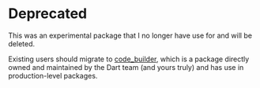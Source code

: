 # Deprecated

This was an experimental package that I no longer have use for and will be deleted.

Existing users should migrate to [code_builder](https://github.com/dart-lang/code_builder), which is a package directly owned and maintained by the Dart team (and yours truly) and has use in production-level packages.
